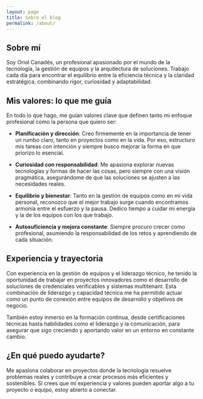 ```yaml
---
layout: page
title: Sobre el blog
permalink: /about/
---
```


## Sobre mí

Soy Oriol Canadés, un profesional apasionado por el mundo de la tecnología, la gestión de equipos y la arquitectura de soluciones. 
Trabajo cada día para encontrar el equilibrio entre la eficiencia técnica y la claridad estratégica, combinando rigor, curiosidad y adaptabilidad.

## Mis valores: lo que me guía

En todo lo que hago, me guían valores clave que definen tanto mi enfoque profesional como la persona que quiero ser:

- **Planificación y dirección**: 
Creo firmemente en la importancia de tener un rumbo claro, tanto en proyectos como en la vida. 
Por eso, estructuro mis tareas con intención y siempre busco mejorar la forma en que priorizo lo esencial.

- **Curiosidad con responsabilidad**: 
Me apasiona explorar nuevas tecnologías y formas de hacer las cosas, pero siempre con una visión pragmática, asegurándome de que las soluciones se ajusten a las necesidades reales.

- **Equilibrio y bienestar**: 
Tanto en la gestión de equipos como en mi vida personal, reconozco que el mejor trabajo surge cuando encontramos armonía entre el esfuerzo y la pausa. 
Dedico tiempo a cuidar mi energía y la de los equipos con los que trabajo.

- **Autosuficiencia y mejora constante**: 
Siempre procuro crecer como profesional, asumiendo la responsabilidad de los retos y aprendiendo de cada situación.

## Experiencia y trayectoria

Con experiencia en la gestión de equipos y el liderazgo técnico, he tenido la oportunidad de trabajar en proyectos innovadores como el desarrollo de soluciones de credenciales verificables y sistemas multitenant.
Esta combinación de liderazgo y capacidad técnica me ha permitido actuar como un punto de conexión entre equipos de desarrollo y objetivos de negocio.

También estoy inmerso en la formación continua, desde certificaciones técnicas hasta habilidades como el liderazgo y la comunicación, para asegurar que sigo creciendo y aportando valor en un entorno en constante cambio.

## ¿En qué puedo ayudarte?

Me apasiona colaborar en proyectos donde la tecnología resuelve problemas reales y contribuye a crear procesos más eficientes y sostenibles. Si crees que mi experiencia y valores pueden aportar algo a tu proyecto o equipo, estoy abierto a conectar.
